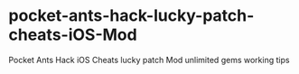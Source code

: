 # pocket-ants-hack-lucky-patch-cheats-iOS-Mod
Pocket Ants Hack iOS Cheats lucky patch Mod unlimited gems working tips
